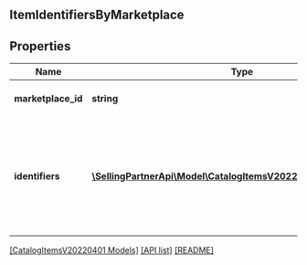 ## ItemIdentifiersByMarketplace

## Properties

Name | Type | Description | Notes
------------ | ------------- | ------------- | -------------
**marketplace_id** | **string** | Amazon marketplace identifier. |
**identifiers** | [**\SellingPartnerApi\Model\CatalogItemsV20220401\ItemIdentifier[]**](ItemIdentifier.md) | Identifiers associated with the item in the Amazon catalog for the indicated Amazon marketplace. |

[[CatalogItemsV20220401 Models]](../) [[API list]](../../Api) [[README]](../../../README.md)
